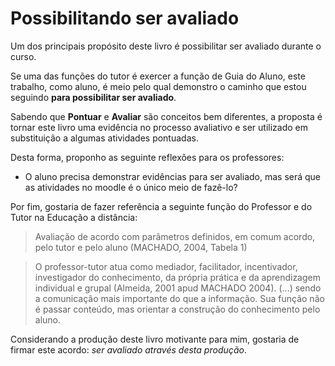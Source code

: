 # Possibilitando ser avaliado

Um dos principais propósito deste livro é possibilitar
ser avaliado durante o curso.

Se uma das funções do tutor é exercer a função de Guia do Aluno,
este trabalho, como aluno, é meio pelo qual demonstro o caminho 
que estou seguindo **para possibilitar ser avaliado**.

Sabendo que **Pontuar** e **Avaliar** são conceitos bem diferentes,
a proposta é tornar este livro uma evidência no processo avaliativo e
ser utilizado em substituição a algumas atividades pontuadas.

Desta forma, proponho as seguinte reflexões para os professores:

- O aluno precisa demonstrar evidências para ser avaliado, mas será
que as atividades no moodle é o único meio de fazê-lo?

Por fim, gostaria de fazer referência a seguinte função do Professor e do Tutor na Educação a distância:

> Avaliação de acordo com parâmetros definidos, em comum acordo, pelo tutor e pelo aluno (MACHADO, 2004, Tabela 1)

> O professor-tutor atua como mediador, facilitador, incentivador, investigador do conhecimento, da própria prática e da aprendizagem individual e grupal (Almeida, 2001 apud MACHADO 2004). 
> (...)
> sendo a comunicação mais importante do que a informação. Sua função não é passar conteúdo, mas orientar a construção do conhecimento pelo aluno.

Considerando a produção deste livro motivante para mim, 
gostaria de firmar este acordo: _ser avaliado através desta produção_.

